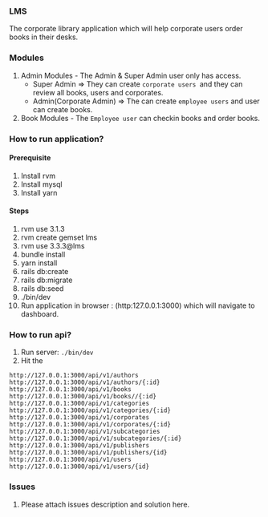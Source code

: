 ### LMS
The corporate library application which will help corporate users order  books in their desks.

### Modules
1. Admin Modules - The Admin  & Super Admin user only has access.
   * Super Admin => They can create `corporate users `and they can review all books, users and corporates.
   * Admin(Corporate Admin) => The can create `employee users` and user can create books.
2. Book Modules - The `Employee user` can checkin books and order books.
### How to run application?

#### Prerequisite
1. Install rvm
2. Install mysql
3. Install yarn

#### Steps
1. rvm use 3.1.3
2. rvm create gemset lms
3. rvm use 3.3.3@lms
4. bundle install
5. yarn install 
6. rails db:create
7. rails db:migrate
8. rails db:seed
9. ./bin/dev
10. Run application in browser : (http:127.0.0.1:3000) which will navigate to dashboard.

### How to run api?
1. Run server: `./bin/dev`
2. Hit the 
```
http://127.0.0.1:3000/api/v1/authors
http://127.0.0.1:3000/api/v1/authors/{:id}
http://127.0.0.1:3000/api/v1/books
http://127.0.0.1:3000/api/v1/books//{:id}
http://127.0.0.1:3000/api/v1/categories
http://127.0.0.1:3000/api/v1/categories/{:id}
http://127.0.0.1:3000/api/v1/corporates
http://127.0.0.1:3000/api/v1/corporates/{:id}
http://127.0.0.1:3000/api/v1/subcategories
http://127.0.0.1:3000/api/v1/subcategories/{:id}
http://127.0.0.1:3000/api/v1/publishers
http://127.0.0.1:3000/api/v1/publishers/{id}
http://127.0.0.1:3000/api/v1/users
http://127.0.0.1:3000/api/v1/users/{id}
```

### Issues
1. Please attach issues description and solution here.
